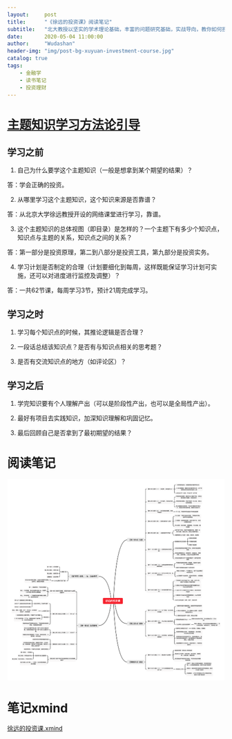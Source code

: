 ```yaml
---
layout:     post
title:      "《徐远的投资课》阅读笔记"
subtitle:   "北大教授以坚实的学术理论基础，丰富的问题研究基础，实战导向，教你如何投资"
date:       2020-05-04 11:00:00
author:     "Wudashan"
header-img: "img/post-bg-xuyuan-investment-course.jpg"
catalog: true
tags:
    - 金融学
    - 读书笔记
    - 投资理财
---
```


# [主题知识学习方法论引导](http://wudashan.com/2020/03/29/Learning-Method/)

## 学习之前

1. 自己为什么要学这个主题知识（一般是想拿到某个期望的结果）？

答：学会正确的投资。

2. 从哪里学习这个主题知识，这个知识来源是否靠谱？

答：从北京大学徐远教授开设的网络课堂进行学习，靠谱。

3. 这个主题知识的总体视图（即目录）是怎样的？一个主题下有多少个知识点，知识点与主题的关系，知识点之间的关系？

答：第一部分是投资原理，第二到八部分是投资工具，第九部分是投资实务。

4. 学习计划是否制定的合理（计划要细化到每周，这样既能保证学习计划可实施，还可以对进度进行监控及调整）？

答：一共62节课，每周学习3节，预计21周完成学习。

## 学习之时

1. 学习每个知识点的时候，其推论逻辑是否合理？

2. 一段话总结该知识点？是否有与知识点相关的思考题？

3. 是否有交流知识点的地方（如评论区）？

## 学习之后

1. 学完知识要有个人理解产出（可以是阶段性产出，也可以是全局性产出）。

2. 最好有项目去实践知识，加深知识理解和巩固记忆。

3. 最后回顾自己是否拿到了最初期望的结果？


# 阅读笔记

![](https://raw.githubusercontent.com/wudashan/blog-picture/master/xuyuan-investment-course/%E5%BE%90%E8%BF%9C%E7%9A%84%E6%8A%95%E8%B5%84%E8%AF%BE.png)

# 笔记xmind

[徐远的投资课.xmind](https://github.com/wudashan/blog-picture/blob/master/xuyuan-investment-course/%E5%BE%90%E8%BF%9C%E7%9A%84%E6%8A%95%E8%B5%84%E8%AF%BE.xmind?raw=true)
